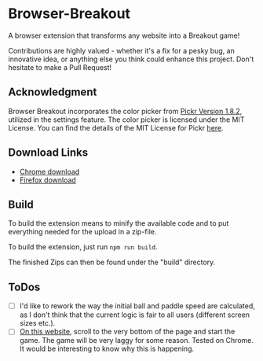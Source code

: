 # Browser-Breakout
A browser extension that transforms any website into a Breakout game!

Contributions are highly valued - whether it's a fix for a pesky bug, an innovative idea, or anything else you think could enhance this project. Don't hesitate to make a Pull Request!

## Acknowledgment
Browser Breakout incorporates the color picker from [Pickr Version 1.8.2](https://github.com/simonwep/pickr), utilized in the settings feature. The color picker is licensed under the MIT License. You can find the details of the MIT License for Pickr [here](https://github.com/simonwep/pickr/blob/master/LICENSE).

## Download Links
- [Chrome download](https://chromewebstore.google.com/detail/browser-breakout/oefbdmhkfnipjlgkemmcfhdijpdmjcmp)
- [Firefox download]()

## Build
To build the extension means to minify the available code and to put everything needed for the upload in a zip-file.

To build the extension, just run `npm run build`.

The finished Zips can then be found under the "build" directory.

## ToDos
- [ ] I'd like to rework the way the initial ball and paddle speed are calculated, as I don't think that the current logic is fair to all users (different screen sizes etc.).
- [ ] [On this website](https://www.feed-the-beast.com/modpacks/99-ftb-inferno?tab=mods), scroll to the very bottom of the page and start the game. The game will be very laggy for some reason. Tested on Chrome. It would be interesting to know why this is happening.
